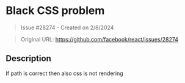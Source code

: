# Black CSS problem

> Issue #28274 - Created on 2/8/2024

> Original URL: https://github.com/facebook/react/issues/28274

## Description

If path is correct then also css is not rendering
